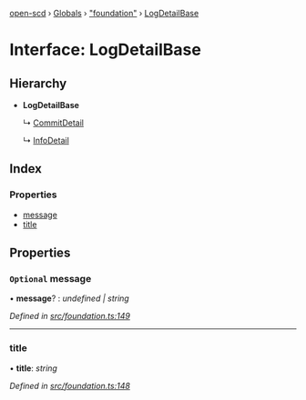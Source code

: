 [open-scd](../README.md) › [Globals](../globals.md) › ["foundation"](../modules/_foundation_.md) › [LogDetailBase](_foundation_.logdetailbase.md)

# Interface: LogDetailBase

## Hierarchy

* **LogDetailBase**

  ↳ [CommitDetail](_foundation_.commitdetail.md)

  ↳ [InfoDetail](_foundation_.infodetail.md)

## Index

### Properties

* [message](_foundation_.logdetailbase.md#optional-message)
* [title](_foundation_.logdetailbase.md#title)

## Properties

### `Optional` message

• **message**? : *undefined | string*

*Defined in [src/foundation.ts:149](https://github.com/openscd/open-scd/blob/a86044f/src/foundation.ts#L149)*

___

###  title

• **title**: *string*

*Defined in [src/foundation.ts:148](https://github.com/openscd/open-scd/blob/a86044f/src/foundation.ts#L148)*
